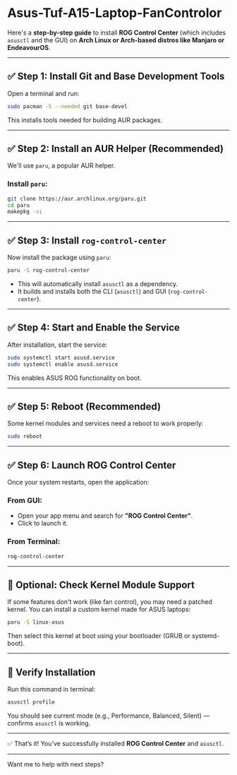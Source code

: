 # Asus-Tuf-A15-Laptop-FanControlor

Here's a **step-by-step guide** to install **ROG Control Center** (which includes `asusctl` and the GUI) on **Arch Linux or Arch-based distros like Manjaro or EndeavourOS**.

---

## ✅ Step 1: Install Git and Base Development Tools

Open a terminal and run:

```bash
sudo pacman -S --needed git base-devel
```

This installs tools needed for building AUR packages.

---

## ✅ Step 2: Install an AUR Helper (Recommended)

We'll use `paru`, a popular AUR helper.

### Install `paru`:

```bash
git clone https://aur.archlinux.org/paru.git
cd paru
makepkg -si
```

---

## ✅ Step 3: Install `rog-control-center`

Now install the package using `paru`:

```bash
paru -S rog-control-center
```

- This will automatically install `asusctl` as a dependency.
- It builds and installs both the CLI (`asusctl`) and GUI (`rog-control-center`).

---

## ✅ Step 4: Start and Enable the Service

After installation, start the service:

```bash
sudo systemctl start asusd.service
sudo systemctl enable asusd.service
```

This enables ASUS ROG functionality on boot.

---

## ✅ Step 5: Reboot (Recommended)

Some kernel modules and services need a reboot to work properly:

```bash
sudo reboot
```

---

## ✅ Step 6: Launch ROG Control Center

Once your system restarts, open the application:

### From GUI:
- Open your app menu and search for **"ROG Control Center"**.
- Click to launch it.

### From Terminal:
```bash
rog-control-center
```

---

## 🔧 Optional: Check Kernel Module Support

If some features don't work (like fan control), you may need a patched kernel. You can install a custom kernel made for ASUS laptops:

```bash
paru -S linux-asus
```

Then select this kernel at boot using your bootloader (GRUB or systemd-boot).

---

## 🧪 Verify Installation

Run this command in terminal:

```bash
asusctl profile
```

You should see current mode (e.g., Performance, Balanced, Silent) — confirms `asusctl` is working.

---

✅ That’s it! You’ve successfully installed **ROG Control Center** and `asusctl`.


---

Want me to help with next steps?

